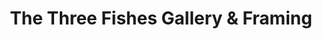 ---
title: "The Three Fishes Gallery & Framing"
url: /peebles/the-three-fishes-gallery-und-framing/
shop: Rahmen
---